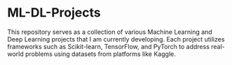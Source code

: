 # ML-DL-Projects
This repository serves as a collection of various Machine Learning and Deep Learning projects that I am currently developing. Each project utilizes frameworks such as Scikit-learn, TensorFlow, and PyTorch to address real-world problems using datasets from platforms like Kaggle.
